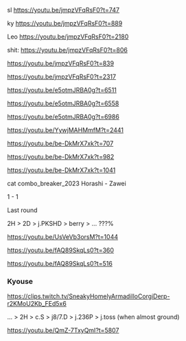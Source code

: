 
sl
https://youtu.be/jmpzVFqRsF0?t=747

ky
https://youtu.be/jmpzVFqRsF0?t=889

Leo
https://youtu.be/jmpzVFqRsF0?t=2180



shit:
https://youtu.be/jmpzVFqRsF0?t=806

https://youtu.be/jmpzVFqRsF0?t=839

https://youtu.be/jmpzVFqRsF0?t=2317


https://youtu.be/e5otmJRBA0g?t=6511

https://youtu.be/e5otmJRBA0g?t=6558

https://youtu.be/e5otmJRBA0g?t=6986

https://youtu.be/YywjMAHMmfM?t=2441



https://youtu.be/be-DkMrX7xk?t=707

https://youtu.be/be-DkMrX7xk?t=982

https://youtu.be/be-DkMrX7xk?t=1041

cat combo_breaker_2023
Horashi - Zawei

1 - 1

Last round

2H > 2D > j.PKSHD > berry > ... ???%    




https://youtu.be/UsVeVb3orsM?t=1044

https://youtu.be/fAQ89SkqLs0?t=360

https://youtu.be/fAQ89SkqLs0?t=516



### Kyouse

https://clips.twitch.tv/SneakyHomelyArmadilloCorgiDerp-r2KMoU2Kb_FEd5x6



... > 2H > c.S > j8/7.D > j.236P > j.toss (when almost ground) 

https://youtu.be/QmZ-7TxyQmI?t=5807